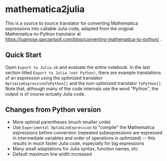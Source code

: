 # mathematica2julia

This is a source to source translator for converting Mathematica expressions into callable Julia code, adapted from the original Mathematica-to-Python translator at https://juanjose.garciaripoll.com/blog/converting-mathematica-to-python/ .

## Quick Start
Open `Export to Julia.nb` and evaluate the entire notebook. In the last section titled `Export to Julia (not Python)`, there are example translations of an expression using the optimized translator `OptimizeExpressionToPython[]` and the non-optimized translator `ToPython[]`. Note that, although many of the code internals use the word "Python", the output is of course actually Julia code.

## Changes from Python version

- More optimal parentheses (much smaller code)
- Use ``Experimental`OptimizeExpression`` to "compile" the Mathematica expressions before conversion (repeated subexpressions are expressed in intermediate variables and order of operations is optimized) -- this results in much faster Julia code, especially for big expressions
- Many small adaptations for Julia syntax, function names, etc
- Default maximum line width increased
